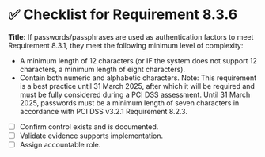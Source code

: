 # ✅ Checklist for Requirement 8.3.6

**Title:** If passwords/passphrases are used as authentication factors to meet Requirement 8.3.1, they meet the following minimum level of complexity:
- A minimum length of 12 characters (or IF the system does not support 12 characters, a minimum length of eight characters). 
- Contain both numeric and alphabetic characters. Note: This requirement is a best practice until 31 March 2025, after which it will be required and must be fully considered during a PCI DSS assessment. Until 31 March 2025, passwords must be a minimum length of seven characters in accordance with PCI DSS v3.2.1 Requirement 8.2.3.

- [ ] Confirm control exists and is documented.
- [ ] Validate evidence supports implementation.
- [ ] Assign accountable role.
